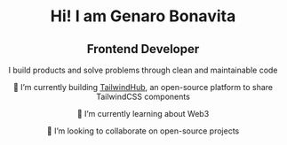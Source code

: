 <div align="center">

# Hi! I am Genaro Bonavita

## Frontend Developer

I build products and solve problems through clean and maintainable code

🔭 I’m currently building [TailwindHub](https://tailwindhub.dev), an open-source platform to share TailwindCSS components
 
🌱 I’m currently learning about Web3

👯 I’m looking to collaborate on open-source projects
